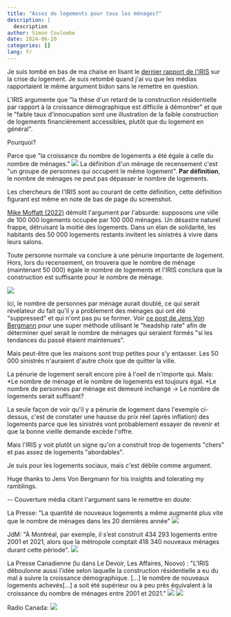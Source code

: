 ```yaml
---
title: "Assez de logements pour tous les ménages?"
description: |
  description
author: Simon Coulombe
date: 2024-06-20
categories: []
lang: fr
---
```







Je suis tombé en bas de ma chaise en lisant le [dernier rapport de l'IRIS](https://iris-recherche.qc.ca/publications/logement-2024/) sur la crise du logement. Je suis retombé quand j'ai vu que les médias rapportaient le même argument bidon sans le remettre en question.

L'IRIS argumente que "la thèse d'un retard de la construction résidentielle par rapport à la croissance démographique est difficile à démontrer" et que le "faible taux d'innocupation sont une illustration de la faible construction de logements financièrement accessibles, plutôt que du logement en général".

Pourquoi?

Parce que "la croissance du nombre de logements a été égale à celle du nombre de ménages."
![](iris.png)
La définition d'un ménage de recensement c'est "un groupe de personnes qui occupent le même logement".  **Par définition**, le nombre de ménages ne peut pas dépasser le nombre de logements.

Les chercheurs de l'IRIS sont au courant de cette définition, cette définition figurant est même en note de bas de page du screenshot.

[Mike Moffatt (2022)](https://institute.smartprosperity.ca/sites/default/files/Ontario%27s%20Need%20for%201.5m%20More%20Homes-SPI%20August%202022.pdf) démolit l'argument par l'absurde: supposons une ville de 100 000 logements occupée par 100 000 ménages. Un désastre naturel frappe, détruisant la moitié des logements. Dans un élan de solidarité, les habitants des 50 000 logements restants invitent les sinistrés à vivre dans leurs salons. 

Toute personne normale va conclure à une pénurie importante de logement. Hors, lors du recensement, on trouvera que le nombre de ménage (maintenant 50 000) égale le nombre de logements et l'IRIS conclura que la construction est suffisante pour le nombre de ménage.

![](moffat1.png)

Ici, le nombre de personnes par ménage aurait doublé, ce qui serait révélateur du fait qu'il y a problement des ménages qui ont été "suppressed" et qui n'ont pas pu se former.  Voir [ce post de Jens Von Bergmann](https://doodles.mountainmath.ca/posts/2022-05-06-estimating-suppressed-household-formation/) pour une super méthode utilisant le "headship rate" afin de déterminer quel serait le nombre de ménages qui seraient formés "si les tendances du passé étaient maintenues".

Mais peut-être que les maisons sont trop petites pour s'y entasser. Les 50 000 sinistrés n'auraient d'autre choix que de quitter la ville. 

La pénurie de logement serait encore pire à l'oeil de n'importe qui. Mais: 
*Le nombre de ménage et le nombre de logements est toujours égal. 
*Le nombre de personnes par ménage est demeuré inchangé
-> Le nombre de logements serait suffisant?

La seule façon de voir qu'il y a pénurie de logement dans l'exemple ci-dessus, c'est de constater une hausse du prix réel (après inflation) des logements parce que les sinistrés vont probablement essayer de revenir et que la bonne vieille demande excède l'offre.

Mais l'IRIS y voit plutôt un signe qu'on a construit trop de logements "chers" et pas assez de logements "abordables".

Je suis pour les logements sociaux, mais c'est débile comme argument.


Huge thanks to Jens Von Bergmann for his insights and tolerating my ramblings.


--
Couverture média citant l'argument sans le remettre en doute:

La Presse: "La quantité de nouveaux logements a même augmenté plus vite que le nombre de ménages dans les 20 dernières année"
![](lapresse.png)

JdM: "À Montréal, par exemple, il s’est construit 434 293 logements entre 2001 et 2021, alors que la métropole comptait 418 340 nouveaux ménages durant cette période".
![](jdm.png)

La Presse Canadienne (lu dans Le Devoir, Les Affaires, Noovo) : "L’IRIS déboulonne aussi l’idée selon laquelle la construction résidentielle a eu du mal à suivre la croissance démographique. [...] le nombre de nouveaux logements achevés[...] a soit été supérieur ou à peu près équivalent à la croissance du nombre de ménages entre 2001 et 2021."
![](lesaffaires.png)
![](devoir.png)

Radio Canada:
![](radiocanada.png)
